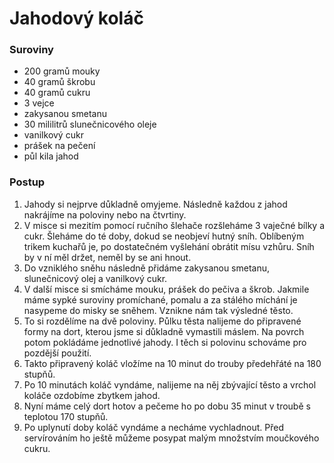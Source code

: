 # Jahodový koláč

### Suroviny

- 200 gramů mouky
- 40 gramů škrobu
- 40 gramů cukru
- 3 vejce
- zakysanou smetanu
- 30 mililitrů slunečnicového oleje
- vanilkový cukr
- prášek na pečení
- půl kila jahod

### Postup

1. Jahody si nejprve důkladně omyjeme. Následně každou z jahod nakrájíme na poloviny nebo na čtvrtiny.
2. V misce si mezitím pomocí ručního šlehače rozšleháme 3 vaječné bílky a cukr. Šleháme do té doby, dokud se neobjeví hutný sníh. Oblíbeným trikem kuchařů je, po dostatečném vyšlehání obrátit mísu vzhůru. Sníh by v ní měl držet, neměl by se ani hnout.
3. Do vzniklého sněhu následně přidáme zakysanou smetanu, slunečnicový olej a vanilkový cukr.
4. V další misce si smícháme mouku, prášek do pečiva a škrob. Jakmile máme sypké suroviny promíchané, pomalu a za stálého míchání je nasypeme do misky se sněhem. Vznikne nám tak výsledné těsto.
5. To si rozdělíme na dvě poloviny. Půlku těsta nalijeme do připravené formy na dort, kterou jsme si důkladně vymastili máslem. Na povrch potom pokládáme jednotlivé jahody. I těch si polovinu schováme pro pozdější použití.
6. Takto připravený koláč vložíme na 10 minut do trouby předehřáté na 180 stupňů.
7. Po 10 minutách koláč vyndáme, nalijeme na něj zbývající těsto a vrchol koláče ozdobíme zbytkem jahod.
8. Nyní máme celý dort hotov a pečeme ho po dobu 35 minut v troubě s teplotou 170 stupňů.
9. Po uplynutí doby koláč vyndáme a necháme vychladnout. Před servírováním ho ještě můžeme posypat malým množstvím moučkového cukru.
